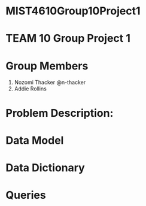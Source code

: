 # MIST4610Group10Project1

# TEAM 10 Group Project 1 

# Group Members
1. Nozomi Thacker @n-thacker
2. Addie Rollins

# Problem Description: 

# Data Model

# Data Dictionary

# Queries
